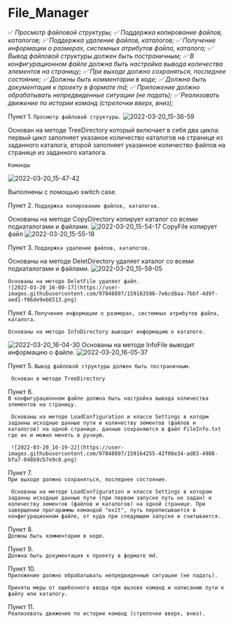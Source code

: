 # File_Manager

:white_check_mark:	*Просмотр файловой структуры;
:white_check_mark:	Поддержка копирование файлов, каталогов;
:white_check_mark:	Поддержка удаление файлов, каталогов;
:white_check_mark:	Получение информации о размерах, системных атрибутов файла, каталога;
:white_check_mark:	Вывод файловой структуры должен быть постраничным;
:white_check_mark:	В конфигурационном файле должна быть настройка вывода количества элементов на страницу;
:white_check_mark:	При выходе должно сохраняться, последнее состояние;
:white_check_mark:	Должны быть комментарии в коде;
:white_check_mark:	Должна быть документация к проекту в формате md;
:white_check_mark:	Приложение должно обрабатывать непредвиденные ситуации (не падать);
:white_check_mark:	Реализовать движение по истории команд (стрелочки вверх, вниз);*

Пункт 1.
    ```Просмотр файловой структуры.```
![2022-03-20_15-36-59](https://user-images.githubusercontent.com/97848897/159162689-3d8679df-5538-4260-94e1-1bf2b63d3a70.png)

  Основан на методе TreeDirectory который включает в себя два цикла: первый цикл заполняет указаное количество каталогов на странице из заданного каталога, второй заполняет указанное количество файлов на странице из заданного каталога.


    Команды
![2022-03-20_15-47-42](https://user-images.githubusercontent.com/97848897/159163046-8f4134ca-e130-4ad7-a449-6ac51a52d11e.png)

Выполнены с помощью switch case.

Пункт 2.
    ```Поддержка копирование файлов, каталогов.```
 
  Основаны на методе CopyDirectory копирует каталог со всеми подкаталогами и файлами.
![2022-03-20_15-54-17](https://user-images.githubusercontent.com/97848897/159163294-77c40cdf-ed37-40bd-bfd1-a1d859439593.png)
 CopyFile копирует файл
![2022-03-20_15-55-18](https://user-images.githubusercontent.com/97848897/159163327-1df4bd2e-515c-490d-bbb0-25dedf50f8e8.png)
   
 Пункт 3.
   ```Поддержка удаление файлов, каталогов.```
   
   Основаны на методе DeletDirectory удаляет каталог со всеми подкаталогами и файлами.
 ![2022-03-20_15-59-05](https://user-images.githubusercontent.com/97848897/159163440-75518872-6d49-4516-91ff-7bef063a6bce.png)

    Основаны на методе DeletFile удаляет файл.
    ![2022-03-20_16-00-17](https://user-images.githubusercontent.com/97848897/159163506-7e6cd8aa-7bbf-4d9f-aed1-f06de9eb6513.png)
  
  Пункт 4.
    ```Получение информации о размерах, системных атрибутов файла, каталога.```

    Основаны на методе InfoDirectory выводит информацию о каталоге.
![2022-03-20_16-04-30](https://user-images.githubusercontent.com/97848897/159163661-656141a1-9648-4101-9a74-a3f0a7a12d68.png)
    Основаны на методе InfoFile выводит информацию о файле.
![2022-03-20_16-05-37](https://user-images.githubusercontent.com/97848897/159163713-2a2ddfd2-0ba3-4669-80f6-11f3c382239c.png)

  Пункт 5.
    ```Вывод файловой структуры должен быть постраничным.```

     Основан в методе TreeDirectory  
     
  Пункт 6.    
     ```В конфигурационном файле должна быть настройка вывода количества элементов на страницу.```
     
     Основаны на методе LoadConfiguration и классе Settings в которм заданны исходные данные пути и количеству эементов (файлов и каталогов) на одной странице. данные сохраняются в файл FileInfo.txt где их и можно менять в ручную.
     
     ![2022-03-20_16-19-22](https://user-images.githubusercontent.com/97848897/159164255-42f08e34-ad83-4908-bfa7-048b9cb7e9c0.png)

Пункт 7.    
     ```При выходе должно сохраняться, последнее состояние.```
     
     Основаны на методе LoadConfiguration и классе Settings в котором заданны исходные данные пути (при первом запуске путь не задан) и количеству эементов (файлов и каталогов) на одной странице. При заверщении прогараммы командой "exit", путь переписывается в конфигурационном файле, от куда при следующем запуске и считывается.
     
Пункт 8.    
    ```Должны быть комментарии в коде.```
    
Пункт 9.     
    ```Должна быть документация к проекту в формате md.```
    
Пункт 10.    
    ```Приложение должно обрабатывать непредвиденные ситуации (не падать).```
    
    Приняты меры от ощибочного ввода при вызове команд и написанию пути к файлу или каталогу. 
    
Пункт 11.    
    ```Реализовать движение по истории команд (стрелочки вверх, вниз).```
    
    
